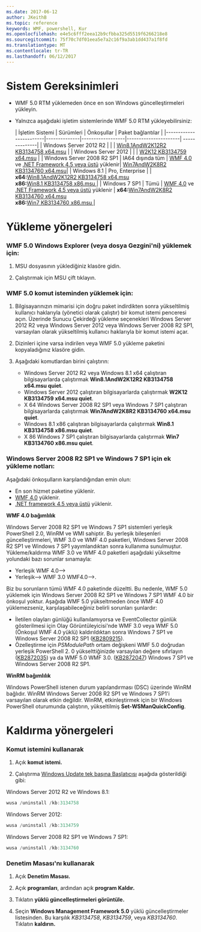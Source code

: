 ```yaml
---
ms.date: 2017-06-12
author: JKeithB
ms.topic: reference
keywords: WMF, powershell, Kur
ms.openlocfilehash: e4e5c6fff2eea12b9cfbba325d5519f6266218e8
ms.sourcegitcommit: 75f70c7df01eea5e7a2c16f9a3ab1dd437a1f8fd
ms.translationtype: MT
ms.contentlocale: tr-TR
ms.lasthandoff: 06/12/2017
---
```

# <a name="system-requirements"></a>Sistem Gereksinimleri

- WMF 5.0 RTM yüklemeden önce en son Windows güncelleştirmeleri yükleyin.
- Yalnızca aşağıdaki işletim sistemlerinde WMF 5.0 RTM yükleyebilirsiniz:

    | İşletim Sistemi       | Sürümleri         | Önkoşullar        |  Paket bağlantılar |
    |------------------------|--------------|------------------|----------------------| --------------|
    | Windows Server 2012 R2 |  |  | [Win8.1AndW2K12R2 KB3134758 x64.msu](http://go.microsoft.com/fwlink/?LinkId=717507) |
    | Windows Server 2012    |  |  | [W2K12 KB3134759 x64.msu](http://go.microsoft.com/fwlink/?LinkId=717506) |
    | Windows Server 2008 R2 SP1 | IA64 dışında tüm | [WMF 4.0](http://www.microsoft.com/en-us/download/details.aspx?id=40855) ve [.NET Framework 4.5 veya üstü](https://msdn.microsoft.com/en-us/library/5a4x27ek.aspx) yüklenir| [Win7AndW2K8R2 KB3134760 x64.msu](http://go.microsoft.com/fwlink/?LinkId=717504)|
    | Windows 8.1 | Pro, Enterprise | | **x64:**[Win8.1AndW2K12R2 KB3134758 x64.msu  ](http://go.microsoft.com/fwlink/?LinkId=717507) </br> **x86:**[Win8.1 KB3134758 x86.msu  ](http://go.microsoft.com/fwlink/?LinkID=717963)|
    | Windows 7 SP1 | Tümü | [WMF 4.0](http://www.microsoft.com/en-us/download/details.aspx?id=40855) ve [.NET Framework 4.5 veya üstü](https://msdn.microsoft.com/en-us/library/5a4x27ek.aspx) yüklenir | **x64:**[Win7AndW2K8R2 KB3134760 x64.msu  ](http://go.microsoft.com/fwlink/?LinkId=717504)  </br> **x86:**[Win7 KB3134760 x86.msu  ](http://go.microsoft.com/fwlink/?LinkID=717962)|

# <a name="installation-instructions"></a>Yükleme yönergeleri

### <a name="to-install-wmf-50-from-windows-explorer-or-file-explorer"></a>WMF 5.0 Windows Explorer (veya dosya Gezgini'ni) yüklemek için:

1. MSU dosyasının yüklediğiniz klasöre gidin.

2. Çalıştırmak için MSU çift tıklayın.

### <a name="to-install-wmf-50-from-command-prompt"></a>WMF 5.0 komut isteminden yüklemek için:

1. Bilgisayarınızın mimarisi için doğru paket indirdikten sonra yükseltilmiş kullanıcı haklarıyla (yönetici olarak çalıştır) bir komut istemi penceresi açın. Üzerinde Sunucu Çekirdeği yükleme seçenekleri Windows Server 2012 R2 veya Windows Server 2012 veya Windows Server 2008 R2 SP1, varsayılan olarak yükseltilmiş kullanıcı haklarıyla bir komut istemi açar.

2. Dizinleri içine varsa indirilen veya WMF 5.0 yükleme paketini kopyaladığınız klasöre gidin.

3. Aşağıdaki komutlardan birini çalıştırın:
    - Windows Server 2012 R2 veya Windows 8.1 x64 çalıştıran bilgisayarlarda çalıştırmak **Win8.1AndW2K12R2 KB3134758 x64.msu quiet**.
    - Windows Server 2012 çalıştıran bilgisayarlarda çalıştırmak **W2K12 KB3134759 x64.msu quiet**.
    - X 64 Windows Server 2008 R2 SP1 veya Windows 7 SP1 çalıştıran bilgisayarlarda çalıştırmak **Win7AndW2K8R2 KB3134760 x64.msu quiet**.
    - Windows 8.1 x86 çalıştıran bilgisayarlarda çalıştırmak **Win8.1 KB3134758 x86.msu quiet**.
    - X 86 Windows 7 SP1 çalıştıran bilgisayarlarda çalıştırmak **Win7 KB3134760 x86.msu quiet**.

### <a name="additional-installation-notes-for-windows-server-2008-r2-sp1-and-windows-7-sp1"></a>Windows Server 2008 R2 SP1 ve Windows 7 SP1 için ek yükleme notları:

Aşağıdaki önkoşulların karşılandığından emin olun:
- En son hizmet paketine yüklenir.
- [WMF 4.0](http://www.microsoft.com/en-us/download/details.aspx?id=40855) yüklenir.
- [.NET framework 4.5 veya üstü](https://msdn.microsoft.com/en-us/library/5a4x27ek.aspx) yüklenir.

**WMF 4.0 bağımlılık**

Windows Server 2008 R2 SP1 ve Windows 7 SP1 sistemleri yerleşik PowerShell 2.0, WinRM ve WMI sahiptir. Bu yerleşik bileşenleri güncelleştirmeleri, WMF 3.0 ve WMF 4.0 paketleri, Windows Server 2008 R2 SP1 ve Windows 7 SP1 yayımlandıktan sonra kullanıma sunulmuştur. Yükleme/kaldırma WMF 3.0 ve WMF 4.0 paketleri aşağıdaki yükseltme yolundaki bazı sorunlar sınamayla:

- Yerleşik WMF 4.0-->
- Yerleşik--> WMF 3.0 WMF4.0-->. 

Biz bu sorunların tümü WMF 4.0 paketinde düzeltti. Bu nedenle, WMF 5.0 yüklemek için Windows Server 2008 R2 SP1 ve Windows 7 SP1 WMF 4.0 bir önkoşul yoktur. Aşağıda WMF 5.0 yükseltmeden önce WMF 4.0 yüklemezseniz, karşılaşabileceğiniz belirli sorunları şunlardır:

- İletilen olayları günlüğü kullanılamıyorsa ve EventCollector günlük gösterilmesi için Olay Görüntüleyicisi'nde WMF 3.0 veya WMF 5.0 (Önkoşul WMF 4.0 yüklü) kaldırıldıktan sonra Windows 7 SP1 ve Windows Server 2008 R2 SP1 ([KB2809215](https://support.microsoft.com/en-us/kb/2809215)).
- Özelleştirme için *PSModulePath* ortam değişkeni WMF 5.0 doğrudan yerleşik PowerShell 2. 0 yükselttiğinizde varsayılan değere sıfırlayın ([KB2872035](https://support.microsoft.com/en-us/kb/2872035)) ya da WMF 5.0 WMF 3.0. ([KB2872047](https://support.microsoft.com/en-us/kb/2872047)) Windows 7 SP1 ve Windows Server 2008 R2 SP1.

**WinRM bağımlılık**

Windows PowerShell istenen durum yapılandırması (DSC) üzerinde WinRM bağlıdır. WinRM Windows Server 2008 R2 SP1 ve Windows 7 SP1'i varsayılan olarak etkin değildir. WinRM, etkinleştirmek için bir Windows PowerShell oturumunda çalıştırın, yükseltilmiş **Set-WSManQuickConfig**.

# <a name="uninstallation-instructions"></a>Kaldırma yönergeleri

### <a name="using-command-prompt"></a>Komut istemini kullanarak

1.  Açık **komut istemi.**

2.  Çalıştırma [Windows Update tek başına Başlatıcısı](https://support.microsoft.com/en-us/kb/934307) aşağıda gösterildiği gibi:

Windows Server 2012 R2 ve Windows 8.1:
```powershell
wusa /uninstall /kb:3134758
```
Windows Server 2012:
```powershell
wusa /uninstall /kb:3134759
```
Windows Server 2008 R2 SP1 ve Windows 7 SP1:
```powershell
wusa /uninstall /kb:3134760
```

### <a name="using-control-panel"></a>Denetim Masası'nı kullanarak

1.  Açık **Denetim Masası.**

2.  Açık **programları**, ardından açık **program Kaldır.**

3.  Tıklatın **yüklü güncelleştirmeleri görüntüle.**

4.  Seçin **Windows Management Framework 5.0** yüklü güncelleştirmeler listesinden. Bu karşılık *KB3134758*, *KB3134759*, veya *KB3134760*. Tıklatın **kaldırın.**

